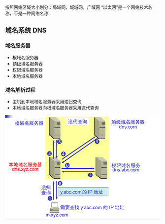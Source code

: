 按照网络区域大小划分：局域网，城域网，广域网
“以太网”是一个网络技术名称，不是一种网络名称

## 域名系统 DNS

### 域名服务器

- 根域名服务器
- 顶级域名服务器
- 权限域名服务器
- 本地域名服务器

### 域名解析过程

- 主机到本地域名服务器采用递归查询
- 本地域名服务器向根域名服务器采用迭代查询

![dns.search.png](../../assets/dns.search.png)